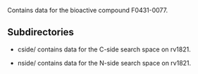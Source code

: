 Contains data for the bioactive compound F0431-0077.

## Subdirectories

- cside/ contains data for the C-side search space on rv1821.

- nside/ contains data for the N-side search space on rv1821.

